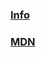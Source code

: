 ### [Info](https://webassembly.org/getting-started/developers-guide/)
### [MDN](https://developer.mozilla.org/en-US/docs/WebAssembly)